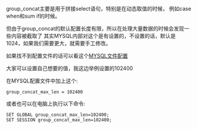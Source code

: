 group_concat主要是用于拼接select语句，特别是在动态取值的时候， 
例如case when和sum if的时候。

但由于group_concat的默认配置长度有限，所以在处理大量数据的时候会发现一些内容被截取了
其实MYSQL内部对这个是有设置的，不设置的话，默认是1024，如果我们需要更大，就需要手工修改。

如果找不到配置文件的话可以看这个[MYSQL文件配置](MYSQL配置文件地址.md)

大家可以设置自己想要的值，我这边举例设置的102400

在MYSQL配置文件中加上这个: 
```shell
group_concat_max_len = 102400
```
或者也可以在电脑上执行以下命令:
```shell
SET GLOBAL group_concat_max_len=102400;
SET SESSION group_concat_max_len=102400;
```



